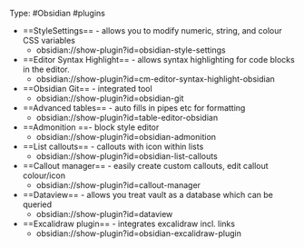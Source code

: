 Type: #Obsidian #plugins

- ==StyleSettings== - allows you to modify numeric, string, and colour CSS variables
	- obsidian://show-plugin?id=obsidian-style-settings
- ==Editor Syntax Highlight== - allows syntax highlighting for code blocks in the editor.
	- obsidian://show-plugin?id=cm-editor-syntax-highlight-obsidian
- ==Obsidian Git== - integrated tool
	- obsidian://show-plugin?id=obsidian-git
- ==Advanced tables== - auto fills in pipes etc for formatting
	- obsidian://show-plugin?id=table-editor-obsidian
- ==Admonition ==- block style editor
	- obsidian://show-plugin?id=obsidian-admonition
- ==List callouts== - callouts with icon within lists
	- obsidian://show-plugin?id=obsidian-list-callouts
- ==Callout manager== - easily create custom callouts, edit callout colour/icon
	- obsidian://show-plugin?id=callout-manager
- ==Dataview== - allows you treat vault as a database which can be queried
	- obsidian://show-plugin?id=dataview
- ==Excalidraw plugin== - integrates excalidraw incl. links
	- obsidian://show-plugin?id=obsidian-excalidraw-plugin